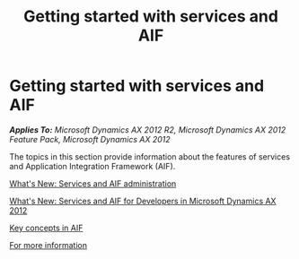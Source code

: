 ﻿---
title: Getting started with services and AIF
TOCTitle: Getting started with services and AIF
ms:assetid: 9e749bd4-6267-4d7b-a48b-d71d0d187c63
ms:mtpsurl: https://technet.microsoft.com/en-us/library/Gg731879(v=AX.60)
ms:contentKeyID: 35132785
ms.date: 04/17/2013
mtps_version: v=AX.60
---

# Getting started with services and AIF 


_**Applies To:** Microsoft Dynamics AX 2012 R2, Microsoft Dynamics AX 2012 Feature Pack, Microsoft Dynamics AX 2012_

The topics in this section provide information about the features of services and Application Integration Framework (AIF).

[What's New: Services and AIF administration](https://technet.microsoft.com/en-us/library/gg751352\(v=ax.60\))

[What's New: Services and AIF for Developers in Microsoft Dynamics AX 2012](https://technet.microsoft.com/en-us/library/gg879708\(v=ax.60\))

[Key concepts in AIF](key-concepts-in-aif.md)

[For more information](for-more-information.md)

